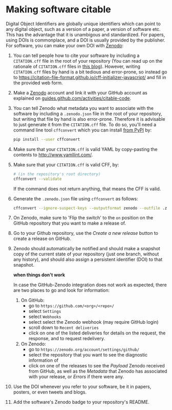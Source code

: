 # Making software citable

Digital Object Identifiers are globally unique identifiers which can point to
any digital object, such as a version of a paper, a version of software etc.
This has the advantage that it is unambigous and standardized. For papers, using
DOIs is commonplace, and a DOI is usually provided by the publisher. For
software, you can make your own DOI with [Zenodo](https://zenodo.org/):

1. You can tell people how to cite your software by including a ``CITATION.cff``
file in the root of your repository (You can read up on the rationale of
``CITATION.cff`` files in [this
blog](https://www.software.ac.uk/blog/2017-12-12-standard-format-citation-files)).
However, writing ``CITATION.cff`` files by hand is a bit tedious and
error-prone, so instead go to
https://citation-file-format.github.io/cff-initializer-javascript/ and fill in
the provided web form.
1. Make a [Zenodo](https://zenodo.org/) account and link it with your GitHub account as explained on [guides.github.com/activities/citable-code](https://guides.github.com/activities/citable-code/).
1. You can tell Zenodo what metadata you want to associate with the software by
including a ``.zenodo.json`` file in the root of your repository, but writing
that file by hand is also error-prone. Therefore it is advisable to just generate it
from the ``CITATION.cff`` file. To do so, you'll need a command line tool
``cffconvert`` which you can install [from
PyPI](https://pypi.org/project/cffconvert/) by:

    ```bash
    pip install --user cffconvert
    ```
1. Make sure that your ``CITATION.cff`` is valid YAML by copy-pasting the
contents to http://www.yamllint.com/.
1. Make sure that your ``CITATION.cff`` is valid CFF, by:

    ```bash
    # (in the repository's root directory)
    cffconvert --validate
    ```
    
    If the command does not return anything, that means the CFF is valid.

1. Generate the ``.zenodo.json`` file using ``cffconvert`` as follows:

    ```bash
    cffconvert --ignore-suspect-keys --outputformat zenodo --outfile .zenodo.json
    ```
1. On Zenodo, make sure to 'Flip the switch' to the ``on`` position on the
GitHub repository that you want to make a release of.
1. Go to your Github repository, use the _Create a new release_ button to create
a release on GitHub.
1. Zenodo should automatically be notified and should make a snapshot copy of
the current state of your repository (just one branch, without any history), and
should also assign a persistent identifier (DOI) to that snapshot.

    **when things don't work**

    In case the GitHub-Zenodo integration does not work as expected, there are
    two places to go and look for information:
    1. On GitHub:
        - go to ``https://github.com/<org>/<repo>/``
        - select ``Settings``
        - select ``Webhooks``
        - select select the Zenodo webhook (may require GitHub login)
        - scroll down to ``Recent deliveries``
        - click on one of the listed deliveries for details on the request, the response, and to request redelivery.
    1. On Zenodo:
        - go to ``https://zenodo.org/account/settings/github/``
        - select the repository that you want to see the diagnostic information of
        - click on one of the releases to see the _Payload_ Zenodo received from GitHub, as well as the _Metadata_ that Zenodo has associated with your release, or _Errors_ if there were any.

1. Use the DOI whenever you refer to your software, be it in papers, posters, or
even tweets and blogs.
1. Add the software's Zenodo badge to your repository's README.
